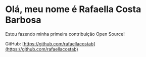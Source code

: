 # Olá, meu nome é Rafaella Costa Barbosa

Estou fazendo minha primeira contribuição Open Source! 

GitHub: [https://github.com/rafaellacostab](https://github.com/rafaellacostab)
